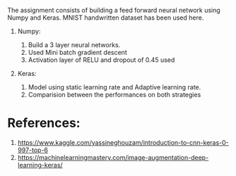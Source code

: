 The assignment consists of building a feed forward neural network using Numpy and Keras. MNIST handwritten dataset has been used here.

1. Numpy:
   1. Build a 3 layer neural networks.
   2. Used Mini batch gradient descent 
   3. Activation layer of RELU and dropout of 0.45 used 
    
3. Keras:
   1. Model using static learning rate and Adaptive learning rate.
   2. Comparision between the performances on both strategies



# References:
 1. https://www.kaggle.com/yassineghouzam/introduction-to-cnn-keras-0-997-top-6
 2. https://machinelearningmastery.com/image-augmentation-deep-learning-keras/
